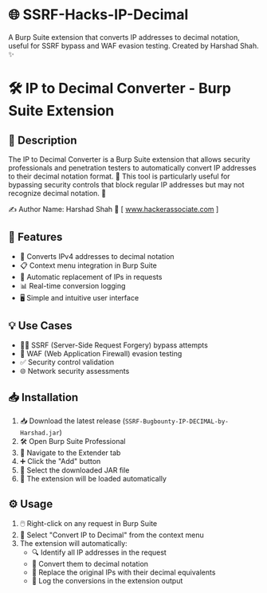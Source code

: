 # 🌐 SSRF-Hacks-IP-Decimal
A Burp Suite extension that converts IP addresses to decimal notation, useful for SSRF bypass and WAF evasion testing. Created by Harshad Shah. ✨

# 🛠️ IP to Decimal Converter - Burp Suite Extension

## 📜 Description
The IP to Decimal Converter is a Burp Suite extension that allows security professionals and penetration testers to automatically convert IP addresses to their decimal notation format. 🔄 This tool is particularly useful for bypassing security controls that block regular IP addresses but may not recognize decimal notation. 🚀

✍️ Author
Name: Harshad Shah 👤 [ www.hackerassociate.com ] 

## 🌟 Features
- 🔢 Converts IPv4 addresses to decimal notation
- 📋 Context menu integration in Burp Suite
- 🔄 Automatic replacement of IPs in requests
- 📊 Real-time conversion logging
- 🖥️ Simple and intuitive user interface

## 💡 Use Cases
- 🕵️‍♂️ SSRF (Server-Side Request Forgery) bypass attempts
- 🔐 WAF (Web Application Firewall) evasion testing
- ✅ Security control validation
- 🌐 Network security assessments

## 📥 Installation
1. 📥 Download the latest release (`SSRF-Bugbounty-IP-DECIMAL-by-Harshad.jar`)
2. 🛠️ Open Burp Suite Professional
3. 📂 Navigate to the Extender tab
4. ➕ Click the "Add" button
5. 📁 Select the downloaded JAR file
6. 🚀 The extension will be loaded automatically

## ⚙️ Usage
1. 🖱️ Right-click on any request in Burp Suite
2. 📜 Select "Convert IP to Decimal" from the context menu
3. The extension will automatically:
   - 🔍 Identify all IP addresses in the request
   - 🔄 Convert them to decimal notation
   - 🔄 Replace the original IPs with their decimal equivalents
   - 📜 Log the conversions in the extension output
